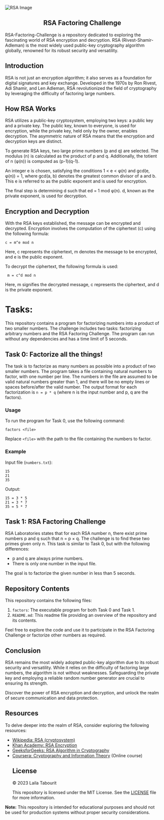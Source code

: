 
![RSA Image](https://cdn.hashnode.com/res/hashnode/image/unsplash/FnA5pAzqhMM/upload/v1664867430622/yP5GJxzOL.jpeg?w=1600&h=840&fit=crop&crop=entropy&auto=compress,format&format=webp)
 <h2 align="center">RSA Factoring Challenge</h2>

RSA-Factoring-Challenge is a repository dedicated to exploring the fascinating world of RSA encryption and decryption. RSA (Rivest-Shamir-Adleman) is the most widely used public-key cryptography algorithm globally, renowned for its robust security and versatility.

## Introduction

RSA is not just an encryption algorithm; it also serves as a foundation for digital signatures and key exchange. Developed in the 1970s by Ron Rivest, Adi Shamir, and Len Adleman, RSA revolutionized the field of cryptography by leveraging the difficulty of factoring large numbers.

## How RSA Works

RSA utilizes a public-key cryptosystem, employing two keys: a public key and a private key. The public key, known to everyone, is used for encryption, while the private key, held only by the owner, enables decryption. The asymmetric nature of RSA means that the encryption and decryption keys are distinct.

To generate RSA keys, two large prime numbers (p and q) are selected. The modulus (n) is calculated as the product of p and q. Additionally, the totient of n (φ(n)) is computed as (p-1)(q-1).

An integer e is chosen, satisfying the conditions 1 < e < φ(n) and gcd(e, φ(n)) = 1, where gcd(a, b) denotes the greatest common divisor of a and b. This e is referred to as the public exponent and is used for encryption.

The final step is determining d such that ed = 1 mod φ(n). d, known as the private exponent, is used for decryption.

## Encryption and Decryption

With the RSA keys established, the message can be encrypted and decrypted. Encryption involves the computation of the ciphertext (c) using the following formula:

<code>c = m^e mod n</code>

Here, c represents the ciphertext, m denotes the message to be encrypted, and e is the public exponent.

To decrypt the ciphertext, the following formula is used:

<code> m = c^d mod n </code>

Here, m signifies the decrypted message, c represents the ciphertext, and d is the private exponent.
<body>
  <h1>Tasks:</h1>
  <p>This repository contains a program for factorizing numbers into a product of two smaller numbers. The challenge includes two tasks: factorizing arbitrary numbers and the RSA Factoring Challenge. The program can run without any dependencies and has a time limit of 5 seconds.</p>

  <h2>Task 0: Factorize all the things!</h2>
  <p>The task is to factorize as many numbers as possible into a product of two smaller numbers. The program takes a file containing natural numbers to factor, with one number per line. The numbers in the file are assumed to be valid natural numbers greater than 1, and there will be no empty lines or spaces before/after the valid number. The output format for each factorization is <code>n = p * q</code> (where n is the input number and p, q are the factors).</p>

  <h3>Usage</h3>
  <p>To run the program for Task 0, use the following command:</p>
  <pre><code>factors &lt;file&gt;</code></pre>
  <p>Replace <code>&lt;file&gt;</code> with the path to the file containing the numbers to factor.</p>

  <h3>Example</h3>
  <p>Input file (<code>numbers.txt</code>):</p>
  <pre><code>15
21
35</code></pre>
  <p>Output:</p>
  <pre><code>15 = 3 * 5
21 = 3 * 7
35 = 5 * 7</code></pre>

  <h2>Task 1: RSA Factoring Challenge</h2>
  <p>RSA Laboratories states that for each RSA number n, there exist prime numbers p and q such that n = p × q. The challenge is to find these two primes given only n. This task is similar to Task 0, but with the following differences:</p>
  <ul>
    <li>p and q are always prime numbers.</li>
    <li>There is only one number in the input file.</li>
  </ul>
  <p>The goal is to factorize the given number in less than 5 seconds.</p>
<h2>Repository Contents</h2>
  <p>This repository contains the following files:</p>
  <ol>
    <li><code>factors</code>: The executable program for both Task 0 and Task 1.</li>
    <li><code>README.md</code>: This readme file providing an overview of the repository and its contents.</li>
  </ol>
  <p>Feel free to explore the code and use it to participate in the RSA Factoring Challenge or factorize other numbers as required.</p>


## Conclusion

RSA remains the most widely adopted public-key algorithm due to its robust security and versatility. While it relies on the difficulty of factoring large numbers, the algorithm is not without weaknesses. Safeguarding the private key and employing a reliable random number generator are crucial to ensuring its strength.

Discover the power of RSA encryption and decryption, and unlock the realm of secure communication and data protection.

## Resources

To delve deeper into the realm of RSA, consider exploring the following resources:

- [Wikipedia: RSA (cryptosystem)](https://en.wikipedia.org/wiki/RSA_(cryptosystem))
- [Khan Academy: RSA Encryption](https://www.khanacademy.org/computing/computer-science/cryptography/modern-crypt/v/intro-to-rsa-encryption)
- [GeeksforGeeks: RSA Algorithm in Cryptography](https://www.geeksforgeeks.org/rsa-algorithm-cryptography/)
- [Coursera: Cryptography and Information Theory](https://www.coursera.org/learn/crypto) (Online course)
  <p> 
  <h2 id="license">License</h2>
  <p>&copy; 2023 Laila Tabourit</p>
    This repository is licensed under the MIT License. See the <a href="LICENSE">LICENSE</a> file for more information.
  </p>  
**Note:** This repository is intended for educational purposes and should not be used for production systems without proper security considerations.

